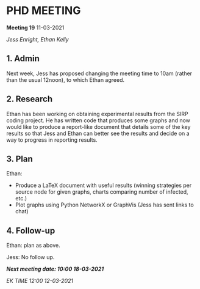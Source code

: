 # PHD MEETING

__Meeting 19__
11-03-2021

_Jess Enright,_
_Ethan Kelly_


## 1. Admin

Next week, Jess has proposed changing the meeting time to 10am (rather than the usual 12noon), to which Ethan agreed.


## 2. Research

Ethan has been working on obtaining experimental results from the SIRP coding project. He has written code that produces some graphs and now would like to produce a report-like document that details some of the key results so that Jess and Ethan can better see the results and decide on a way to progress in reporting results.


## 3. Plan
Ethan: 
* Produce a LaTeX document with useful results (winning strategies per source node for given graphs, charts comparing number of infected, etc.)
* Plot graphs using Python NetworkX or GraphVis (Jess has sent links to chat)

## 4. Follow-up

Ethan: plan as above.

Jess: No follow up.


**_Next meeting date: 10:00 18-03-2021_**



_EK TIME 12:00 12-03-2021_
